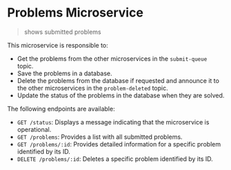 # Problems Microservice
> shows submitted problems

This microservice is responsible to:
 - Get the problems from the other microservices in the `submit-queue` topic.
 - Save the problems in a database.
 - Delete the problems from the database if requested and announce it to the other microservices in the `problem-deleted` topic.
 - Update the status of the problems in the database when they are solved.

The following endpoints are available:

- `GET /status`: Displays a message indicating that the microservice is operational.
- `GET /problems`: Provides a list with all submitted problems.
- `GET /problems/:id`: Provides detailed information for a specific problem identified by its ID.
- `DELETE /problems/:id`: Deletes a specific problem identified by its ID.